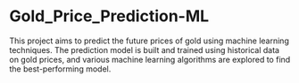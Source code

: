 # Gold_Price_Prediction-ML

This project aims to predict the future prices of gold using machine learning techniques. The prediction model is built and trained using historical data on gold prices, and various machine learning algorithms are explored to find the best-performing model.
